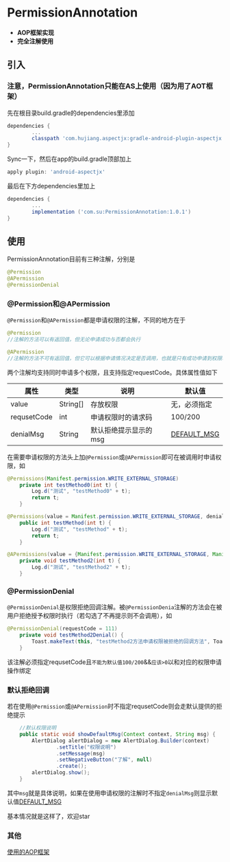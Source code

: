 # PermissionAnnotation

- **AOP框架实现**
- **完全注解使用**

## 引入
### 注意，PermissionAnnotation只能在AS上使用（因为用了AOT框架）
先在根目录build.gradle的dependencies里添加
```gradle
dependencies {
        ...
        classpath 'com.hujiang.aspectjx:gradle-android-plugin-aspectjx:2.0.4'
}
```
Sync一下，然后在app的build.gradle顶部加上
```gradle
apply plugin: 'android-aspectjx'
```
最后在下方dependencies里加上
```gradle
dependencies {
        ...
        implementation ('com.su:PermissionAnnotation:1.0.1')
}
```

## 使用

PermissionAnnotation目前有三种注解，分别是
```Java
@Permission
@APermission
@PermissionDenial
```
### @Permission和@APermission

`@Permission`和`@APermission`都是申请权限的注解，不同的地方在于
```Java
@Permission 
//注解的方法可以有返回值，但无论申请成功与否都会执行

@APermission 
//注解的方法不可有返回值，但它可以根据申请情况决定是否调用，也就是只有成功申请到权限才会成功调用
```
两个注解均支持同时申请多个权限，且支持指定requestCode。具体属性值如下

属性          | 类型      | 说明                 |默认值
------------- | ---------| -------------------- |---------------
value         | String[] | 存放权限             | 无，必须指定
 requsetCode  | int      | 申请权限时的请求码    |100/200
denialMsg     | String   | 默认拒绝提示显示的msg | [DEFAULT_MSG](https://github.com/Ryensu/PermissionAnnotationDemo/blob/master/permissionannotation/src/main/java/com/su/permissionannotation/Permission/PermissionUtils.java)

在需要申请权限的方法头上加`@Permission`或`@APermission`即可在被调用时申请权限，如
```Java
@Permissions(Manifest.permission.WRITE_EXTERNAL_STORAGE)
    private int testMethod0(int t) {
        Log.d("测试", "testMethod0" + t);
        return t;
    }

@Permissions(value = Manifest.permission.WRITE_EXTERNAL_STORAGE, denialMsg = "测试msg")
    public int testMethod(int t) {
        Log.d("测试", "testMethod" + t);
        return t;
    }

@APermissions(value = {Manifest.permission.WRITE_EXTERNAL_STORAGE, Manifest.permission.READ_PHONE_STATE}, requestCode = 111)
    private void testMethod2(int t) {
        Log.d("测试", "testMethod2" + t);
    }
```

### @PermissionDenial
`@PermissionDenial`是权限拒绝回调注解。被`@PermissionDenia`注解的方法会在被用户拒绝授予权限时执行（若勾选了不再提示则不会调用），如
```Java
@PermissionDenial(requestCode = 111)
    private void testMethod2Denial() {
        Toast.makeText(this, "testMethod2方法申请权限被拒绝的回调方法", Toast.LENGTH_SHORT).show();
    }
```
该注解必须指定requsetCode且`不能为默认值100/200`&&`应该>0`以和对应的权限申请操作绑定
### 默认拒绝回调
若在使用`@Permission`或`@APermission`时不指定requsetCode则会走默认提供的拒绝提示
```Java
    //默认权限说明
    public static void showDefaultMsg(Context context, String msg) {
        AlertDialog alertDialog = new AlertDialog.Builder(context)
                .setTitle("权限说明")
                .setMessage(msg)
                .setNegativeButton("了解", null)
                .create();
        alertDialog.show();
    }
```
其中`msg`就是具体说明，如果在使用申请权限的注解时不指定`denialMsg`则显示默认值[DEFAULT_MSG](https://github.com/Ryensu/PermissionAnnotationDemo/blob/master/permissionannotation/src/main/java/com/su/permissionannotation/Permission/PermissionUtils.java)

基本情况就是这样了，欢迎star

### 其他
[使用的AOP框架](https://github.com/HujiangTechnology/gradle_plugin_android_aspectjx)